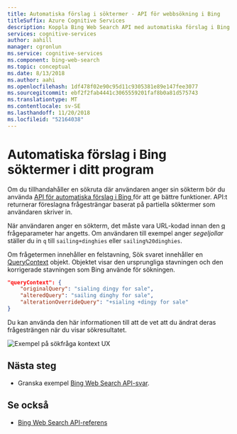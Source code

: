 ```yaml
---
title: Automatiska förslag i söktermer - API för webbsökning i Bing
titleSuffix: Azure Cognitive Services
description: Koppla Bing Web Search API med automatiska förslag i Bing att ge användare en förbättrad sökupplevelse.
services: cognitive-services
author: aahill
manager: cgronlun
ms.service: cognitive-services
ms.component: bing-web-search
ms.topic: conceptual
ms.date: 8/13/2018
ms.author: aahi
ms.openlocfilehash: 1df478f02e90c95d11c9305381e89e147fee3077
ms.sourcegitcommit: ebf2f2fab4441c3065559201faf8b0a81d575743
ms.translationtype: MT
ms.contentlocale: sv-SE
ms.lasthandoff: 11/20/2018
ms.locfileid: "52164038"
---
```

# <a name="autosuggest-bing-search-terms-in-your-application"></a>Automatiska förslag i Bing söktermer i ditt program

Om du tillhandahåller en sökruta där användaren anger sin sökterm bör du använda [API för automatiska förslag i Bing ](../bing-autosuggest/get-suggested-search-terms.md) för att ge bättre funktioner. API:t returnerar föreslagna frågesträngar baserat på partiella söktermer som användaren skriver in.

När användaren anger en sökterm, det måste vara URL-kodad innan den [q](https://docs.microsoft.com/rest/api/cognitiveservices/bing-web-api-v7-reference#query) frågeparameter har angetts. Om användaren till exempel anger *segeljollar* ställer du in `q` till `sailing+dinghies` eller `sailing%20dinghies`.

Om frågetermen innehåller en felstavning, Sök svaret innehåller en [QueryContext](https://docs.microsoft.com/rest/api/cognitiveservices/bing-web-api-v7-reference#querycontext) objekt. Objektet visar den ursprungliga stavningen och den korrigerade stavningen som Bing använde för sökningen.

```json
"queryContext": {
    "originalQuery": "sialing dingy for sale",
    "alteredQuery": "sailing dinghy for sale",
    "alterationOverrideQuery": "+sialing +dingy for sale"
}
```

Du kan använda den här informationen till att de vet att du ändrat deras frågesträngen när du visar sökresultatet.

![Exempel på sökfråga kontext UX](./media/cognitive-services-bing-web-api/bing-query-context.PNG)  

## <a name="next-steps"></a>Nästa steg  

* Granska exempel [Bing Web Search API-svar](search-responses.md).  

## <a name="see-also"></a>Se också  

* [Bing Web Search API-referens](https://docs.microsoft.com/rest/api/cognitiveservices/bing-web-api-v7-reference)
